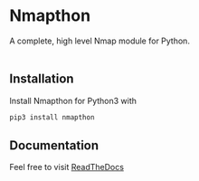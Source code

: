 # Nmapthon
A complete, high level Nmap module for Python.  
&nbsp;
  
## Installation  
Install Nmapthon for Python3 with
```bash
pip3 install nmapthon
```

## Documentation
Feel free to visit [ReadTheDocs](https://nmapthon.readthedocs.io/en/latest/index.html)
